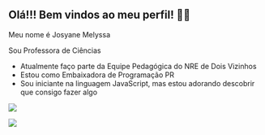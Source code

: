 ## Olá!!! Bem vindos ao meu perfil! 👩‍🏫

Meu nome é Josyane Melyssa 

Sou Professora de Ciências 
- Atualmente faço parte da Equipe Pedagógica do NRE de Dois Vizinhos
- Estou como Embaixadora de Programação PR
- Sou iniciante na linguagem JavaScript, mas estou adorando descobrir que consigo fazer algo

[![](https://img.shields.io/badge/Instagram-E4405F?style=for-the-badge&logo=instagram&logoColor=white)](https://www.instagram.com/josyane_lautert_dvz/)

![](https://media.tenor.com/LMSugWbwoTkAAAAi/dancing-dean-winchester.gif)


